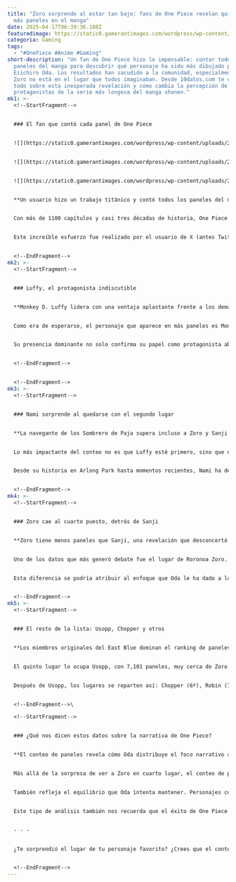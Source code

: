 ```yaml
---
title: "Zoro sorprende al estar tan bajo: fans de One Piece revelan quién tiene
  más paneles en el manga"
date: 2025-04-17T06:39:36.100Z
featuredimage: https://static0.gamerantimages.com/wordpress/wp-content/uploads/2025/02/one-piece-oda-just-confirmed-zoro-and-sanji-s-end-of-series-power-level-1.JPG?q=70&fit=crop&w=1140&h=&dpr=1
categoria: Gaming
tags:
  - "#OnePiece #Anime #Gaming"
short-description: "Un fan de One Piece hizo lo impensable: contar todos los
  paneles del manga para descubrir qué personaje ha sido más dibujado por
  Eiichiro Oda. Los resultados han sacudido a la comunidad, especialmente porque
  Zoro no está en el lugar que todos imaginaban. Desde 10datos.com te contamos
  todo sobre esta inesperada revelación y cómo cambia la percepción de los
  protagonistas de la serie más longeva del manga shonen."
mk1: >-
  <!--StartFragment-->


  ### El fan que contó cada panel de One Piece


  ![](https://static0.gamerantimages.com/wordpress/wp-content/uploads/2024/09/gear-5-luffy-from-one-piece-smiling.jpg?q=49&fit=crop&w=750&h=422&dpr=2)


  ![](https://static0.gamerantimages.com/wordpress/wp-content/uploads/2025/04/nami-one-piece-1136-1.png?q=49&fit=crop&w=750&h=422&dpr=2)


  ![](https://static0.gamerantimages.com/wordpress/wp-content/uploads/2025/02/sanji-best-moment-one-piece.jpg?q=49&fit=crop&w=750&h=422&dpr=2)


  **Un usuario hizo un trabajo titánico y contó todos los paneles del manga hasta el arco de Elbaf.**


  Con más de 1100 capítulos y casi tres décadas de historia, One Piece no es precisamente un manga corto. Su autor, Eiichiro Oda, ha creado un mundo tan vasto y rico en personajes que resulta difícil saber a simple vista cuáles son los más importantes en términos visuales. Por eso, un fan tomó una misión titánica: contar cuántas veces aparece cada personaje en los paneles del manga.


  Este increíble esfuerzo fue realizado por el usuario de X (antes Twitter) @OnePiece5632, quien compartió su conteo panel por panel, desde el capítulo 1 hasta el 1125, justo antes del inicio del arco de Elbaf. Su objetivo era simple pero ambicioso: responder de una vez por todas quién es el personaje más dibujado por Oda. Los resultados dejaron a más de uno con la boca abierta.


  <!--EndFragment-->
mk2: >-
  <!--StartFragment-->


  ### Luffy, el protagonista indiscutible


  **Monkey D. Luffy lidera con una ventaja aplastante frente a los demás personajes.**


  Como era de esperarse, el personaje que aparece en más paneles es Monkey D. Luffy. El capitán de los Sombrero de Paja figura en 17,435 paneles, una cantidad que duplica al segundo lugar del ranking. No hay discusión sobre su protagonismo; Luffy es el eje central de toda la narrativa y está presente en prácticamente todos los momentos importantes del manga.


  Su presencia dominante no solo confirma su papel como protagonista absoluto, sino que también demuestra cuánto depende la historia de su visión, decisiones y aventuras. Esto también explica por qué muchas veces vemos el mundo de One Piece a través de sus ojos. La enorme cantidad de paneles en los que aparece lo convierte en el personaje con más desarrollo visual en toda la serie.


  <!--EndFragment-->


  <!--EndFragment-->
mk3: >-
  <!--StartFragment-->


  ### Nami sorprende al quedarse con el segundo lugar


  **La navegante de los Sombrero de Paja supera incluso a Zoro y Sanji en apariciones.**


  Lo más impactante del conteo no es que Luffy esté primero, sino que el segundo lugar lo ocupe Nami, con 7,963 paneles. Para muchos fans, esto fue una verdadera sorpresa, ya que se suele pensar que personajes como Zoro o Sanji tienen mayor protagonismo en la historia. Sin embargo, Nami ha estado presente desde el principio, y ha tenido múltiples arcos donde ha sido clave.


  Desde su historia en Arlong Park hasta momentos recientes, Nami ha demostrado ser mucho más que la navegante del grupo. Es una estratega, una voz de razón y, muchas veces, la conciencia moral de la tripulación. Su posición en este ranking demuestra que Oda le ha dado un protagonismo silencioso pero constante, lo que sin duda merece reconocimiento.


  <!--EndFragment-->
mk4: >-
  <!--StartFragment-->


  ### Zoro cae al cuarto puesto, detrás de Sanji


  **Zoro tiene menos paneles que Sanji, una revelación que desconcertó a sus fans.**


  Uno de los datos que más generó debate fue el lugar de Roronoa Zoro. El espadachín aparece en 7,406 paneles, quedando en cuarto lugar detrás de Sanji, quien cuenta con 7,449. Esta diferencia mínima ha sido suficiente para que muchos fans reaccionen con incredulidad. Después de todo, Zoro es considerado el segundo al mando en la tripulación.


  Esta diferencia se podría atribuir al enfoque que Oda le ha dado a los arcos donde Sanji tiene un papel más emocional y narrativamente complejo, como en Whole Cake Island. Zoro, aunque vital en combate, muchas veces tiene un rol más discreto en términos de diálogo o participación en tramas paralelas. De todas formas, se espera que en el arco de Elbaf pueda recuperar protagonismo.


  <!--EndFragment-->
mk5: >-
  <!--StartFragment-->


  ### El resto de la lista: Usopp, Chopper y otros


  **Los miembros originales del East Blue dominan el ranking de paneles.**


  El quinto lugar lo ocupa Usopp, con 7,101 paneles, muy cerca de Zoro. Este dato confirma algo que muchos fans ya intuían: los personajes del East Blue tienen más tiempo en pantalla simplemente porque están en la historia desde el principio. Además, sus roles durante los primeros arcos fueron fundamentales para construir la identidad del grupo.


  Después de Usopp, los lugares se reparten así: Chopper (6º), Robin (7º), Franky (8º), Brook (9º) y Trafalgar Law (10º), siendo este último el único personaje fuera de la tripulación que entra en el top 10. En el puesto 11 está Vivi, y finalmente Jinbei cierra la lista en el lugar 12. El caso de Jinbei es particular, ya que su ingreso formal al grupo ocurrió bastante después, lo cual explica su posición más baja.


  <!--EndFragment-->\

  <!--StartFragment-->


  ### ¿Qué nos dicen estos datos sobre la narrativa de One Piece?


  **El conteo de paneles revela cómo Oda distribuye el foco narrativo a lo largo de su obra.**


  Más allá de la sorpresa de ver a Zoro en cuarto lugar, el conteo de paneles nos da una idea clara de cómo Eiichiro Oda construye su narrativa. Aunque Luffy es el centro indiscutible, los personajes que han estado desde el principio son los que más desarrollo tienen. Es lógico, ya que tuvieron más tiempo para protagonizar momentos clave y participar en arcos argumentales completos.


  También refleja el equilibrio que Oda intenta mantener. Personajes como Nami y Sanji no solo están ahí para cumplir roles específicos; su evolución y participación activa los hacen esenciales en la historia. Incluso aquellos que llegaron después, como Robin o Franky, han tenido sus propios momentos de gloria, aunque el tiempo disponible para ellos ha sido menor.


  Este tipo de análisis también nos recuerda que el éxito de One Piece no se basa solo en su protagonista, sino en cómo cada miembro del equipo aporta al viaje. En 10datos.com te traemos este tipo de datos curiosos y análisis para ayudarte a ver tu anime favorito con otros ojos.


  - - -


  ¿Te sorprendió el lugar de tu personaje favorito? ¿Crees que el conteo cambiará cuando termine el arco de Elbaf? Comparte este artículo y comenta con tu ranking ideal.


  <!--EndFragment-->
---
```


